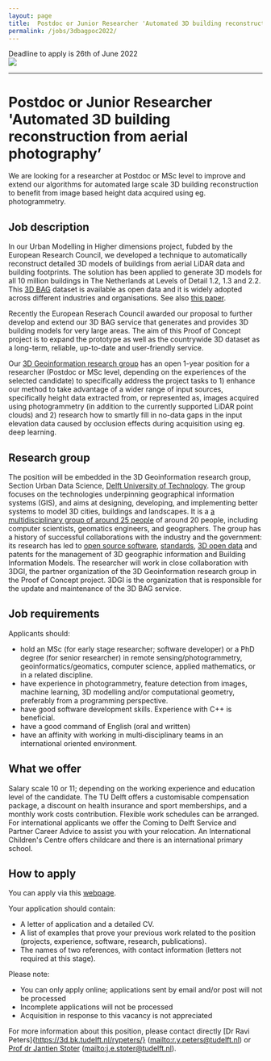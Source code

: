```yaml
---
layout: page
title:  Postdoc or Junior Researcher 'Automated 3D building reconstruction from aerial photography’
permalink: /jobs/3dbagpoc2022/
---
```


<div class="alert alert-danger" role="alert"> Deadline to apply is 26th of June 2022</div>

<div class="row">
	<div class="col-sm-12 col-xs-12"><img class="img-responsive" src="{{ "cover-landscape.png" }}"></div>
</div>

- - - 

# Postdoc or Junior Researcher 'Automated 3D building reconstruction from aerial photography’

We are looking for a researcher at Postdoc or MSc level to improve and extend our algorithms for automated large scale 3D building reconstruction to benefit from image based height data acquired using eg. photogrammetry.

## Job description

In our Urban Modelling in Higher dimensions project, fubded by the European Research Council, we developed a technique to automatically reconstruct detailed 3D models of buildings from aerial LiDAR data and building footprints. The solution has been applied to generate 3D models for all 10 million buildings in The Netherlands at Levels of Detail 1.2, 1.3 and 2.2. This [3D BAG](https://3dbag.nl) dataset is available as open data and it is widely adopted across different industries and organisations. See also [this paper](https://repository.tudelft.nl/islandora/object/uuid%3A2f82cab7-8626-4ae0-a4b7-44c5503ed70f?collection=research).

Recently the European Reserach Council awarded our proposal to further develop and extend our 3D BAG service that generates and provides 3D building models for very large areas.  The aim of this Proof of Concept project is to expand the prototype as well as the countrywide 3D dataset as a long-term, reliable, up-to-date and user-friendly service.

Our [3D Geoinformation research group](https://3d.bk.tudelft.nl) has an open 1-year position for a researcher (Postdoc or MSc  level, depending on the experiences of the selected candidate) to specifically address the project tasks to 1) enhance our method to take advantage of a wider range of input sources, specifically height data extracted from, or represented as, images acquired using photogrammetry (in addition to the currently supported LiDAR point clouds) and 2) research how to smartly fill in no-data gaps in the input elevation data caused by occlusion effects during acquisition using eg. deep learning.

## Research group
The position will be embedded in the 3D Geoinformation research group, Section Urban Data Science, [Delft University of Technology](http://www.tudelft.nl). The group focuses on the technologies underpinning geographical information systems (GIS), and aims at designing, developing, and implementing better systems to model 3D cities, buildings and landscapes. It is a [a multidisciplinary group of around 25 people](/about/) of around 20 people, including computer scientists, geomatics engineers, and geographers. The group has a history of successful collaborations with the industry and the government: its research has led to [open source software](https://github.com/tudelft3d), [standards](https://www.cityjson.org), [3D open data](https://3d.bk.tudelft.nl/opendata/) and patents for the management of 3D geographic information and Building Information Models.
The researcher will work in close collaboration with 3DGI, the partner organization of the 3D Geoinformation research group in the Proof of Concept project. 3DGI is the organization that is responsible for the update and maintenance of the 3D BAG service. 

## Job requirements
<!-- 600 char --> 

Applicants should:
- hold an MSc (for early stage researcher; software developer) or a PhD degree (for senior researcher) in remote sensing/photogrammetry, geoinformatics/geomatics, computer science, applied mathematics, or in a related discipline.
- have experience in photogrammetry, feature detection from images, machine learning, 3D modelling and/or computational geometry, preferably from a programming perspective.
- have good software development skills. Experience with C++ is beneficial.
- have a good command of English (oral and written)
- have an affinity with working in multi‐disciplinary teams in an international oriented environment.

## What we offer

Salary scale 10 or 11; depending on the working experience and education level of the candidate.
The TU Delft offers a customisable compensation package, a discount on health insurance and sport memberships, and a monthly work costs contribution. Flexible work schedules can be arranged.
For international applicants we offer the Coming to Delft Service and Partner Career Advice to assist you with your relocation. An International Children's Centre offers childcare and there is an international primary school.

## How to apply

<!-- <div class="alert alert-info" role="alert">
Deadline to apply is 26th of June 2022 at 23:00 (Amsterdam time).
</div> -->

You can apply via this [webpage](https://www.tudelft.nl/over-tu-delft/werken-bij-tu-delft/vacatures/details?jobId=7051&jobTitle=Postdoc%20or%20Junior%20Researcher%20%27Automated%203D%20building%20reconstruction%20from%20aerial%20photography%27%20).

Your application should contain:
- A letter of application and a detailed CV.
- A list of examples that prove your previous work related to the position (projects, experience, software, research, publications).
- The names of two references, with contact information (letters not required at this stage).

Please note:
- You can only apply online; applications sent by email and/or post will not be processed
- Incomplete applications will not be processed
- Acquisition in response to this vacancy is not appreciated

For more information about this position, please contact directly [Dr Ravi Peters]{https://3d.bk.tudelft.nl/rypeters/}  (<mailto:r.y.peters@tudelft.nl>) or [Prof dr Jantien Stoter](https://3d.bk.tudelft.nl/jstoter/) (<mailto:j.e.stoter@tudelft.nl>).
